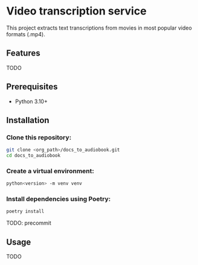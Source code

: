 # Video transcription service
This project extracts text transcriptions from movies in most popular video formats (.mp4).


## Features

TODO

## Prerequisites

- Python 3.10+

## Installation

### Clone this repository:
```bash
git clone <org_path>/docs_to_audiobook.git
cd docs_to_audiobook
```

### Create a virtual environment:
```bash
python<version> -m venv venv
```

### Install dependencies using Poetry:
```bash
poetry install
```

TODO: precommit

## Usage
TODO

